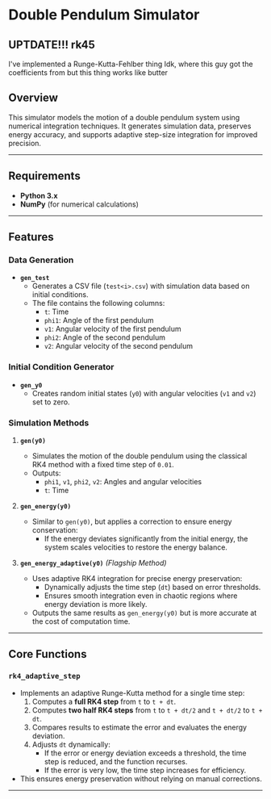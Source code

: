 # Double Pendulum Simulator

## UPTDATE!!! rk45
I've implemented a Runge-Kutta-Fehlber thing
Idk, where this guy got the coefficients from but this thing works like butter

## Overview

This simulator models the motion of a double pendulum system using numerical integration techniques. It generates simulation data, preserves energy accuracy, and supports adaptive step-size integration for improved precision.

---

## Requirements

- **Python 3.x**
- **NumPy** (for numerical calculations)

---

## Features

### **Data Generation**

- **`gen_test`**
  - Generates a CSV file (`test<i>.csv`) with simulation data based on initial conditions.
  - The file contains the following columns:
    - `t`: Time
    - `phi1`: Angle of the first pendulum
    - `v1`: Angular velocity of the first pendulum
    - `phi2`: Angle of the second pendulum
    - `v2`: Angular velocity of the second pendulum

### **Initial Condition Generator**

- **`gen_y0`**
  - Creates random initial states (`y0`) with angular velocities (`v1` and `v2`) set to zero.

### **Simulation Methods**

1. **`gen(y0)`**
   - Simulates the motion of the double pendulum using the classical RK4 method with a fixed time step of `0.01`.
   - Outputs:
     - `phi1`, `v1`, `phi2`, `v2`: Angles and angular velocities
     - `t`: Time

2. **`gen_energy(y0)`**
   - Similar to `gen(y0)`, but applies a correction to ensure energy conservation:
     - If the energy deviates significantly from the initial energy, the system scales velocities to restore the energy balance.

3. **`gen_energy_adaptive(y0)`** *(Flagship Method)*  
   - Uses adaptive RK4 integration for precise energy preservation:
     - Dynamically adjusts the time step (`dt`) based on error thresholds.
     - Ensures smooth integration even in chaotic regions where energy deviation is more likely.
   - Outputs the same results as `gen_energy(y0)` but is more accurate at the cost of computation time.

---

## Core Functions

### **`rk4_adaptive_step`**
- Implements an adaptive Runge-Kutta method for a single time step:
  1. Computes a **full RK4 step** from `t` to `t + dt`.
  2. Computes **two half RK4 steps** from `t` to `t + dt/2` and `t + dt/2` to `t + dt`.
  3. Compares results to estimate the error and evaluates the energy deviation.
  4. Adjusts `dt` dynamically:
     - If the error or energy deviation exceeds a threshold, the time step is reduced, and the function recurses.
     - If the error is very low, the time step increases for efficiency.
- This ensures energy preservation without relying on manual corrections.

---

